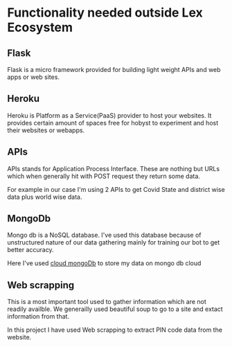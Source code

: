 # Functionality needed outside Lex Ecosystem


## Flask
Flask is a micro framework provided for building light weight APIs and web apps or web sites. 

## Heroku
Heroku is Platform as a Service(PaaS) provider to host your websites. It provides certain amount of spaces free for hobyst to experiment and host their websites or webapps.

## APIs
APIs stands for Application Process Interface. These are nothing but URLs which when generally hit with POST request they return some data.

For example in our case I'm using 2 APIs to get Covid State and district wise data plus world wise data.

## MongoDb

Mongo db is a NoSQL database. I've used this database because of unstructured nature of our data gathering mainly for training our bot to get better accuracy.

Here I've used [cloud mongoDb](https://cloud.mongodb.com/) to store my data on mongo db cloud

## Web scrapping
This is a most important tool used to gather information which are not readily availble. We generailly used beautiful soup to go to a site and extact information from that.

In this project I have used Web scrapping to extract PIN code data from the website.
